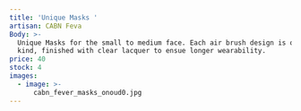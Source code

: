 ```yaml
---
title: 'Unique Masks '
artisan: CABN Feva
Body: >-
  Unique Masks for the small to medium face. Each air brush design is one of a
  kind, finished with clear lacquer to ensue longer wearability.
price: 40
stock: 4
images:
  - image: >-
      cabn_fever_masks_onoud0.jpg
---
```


